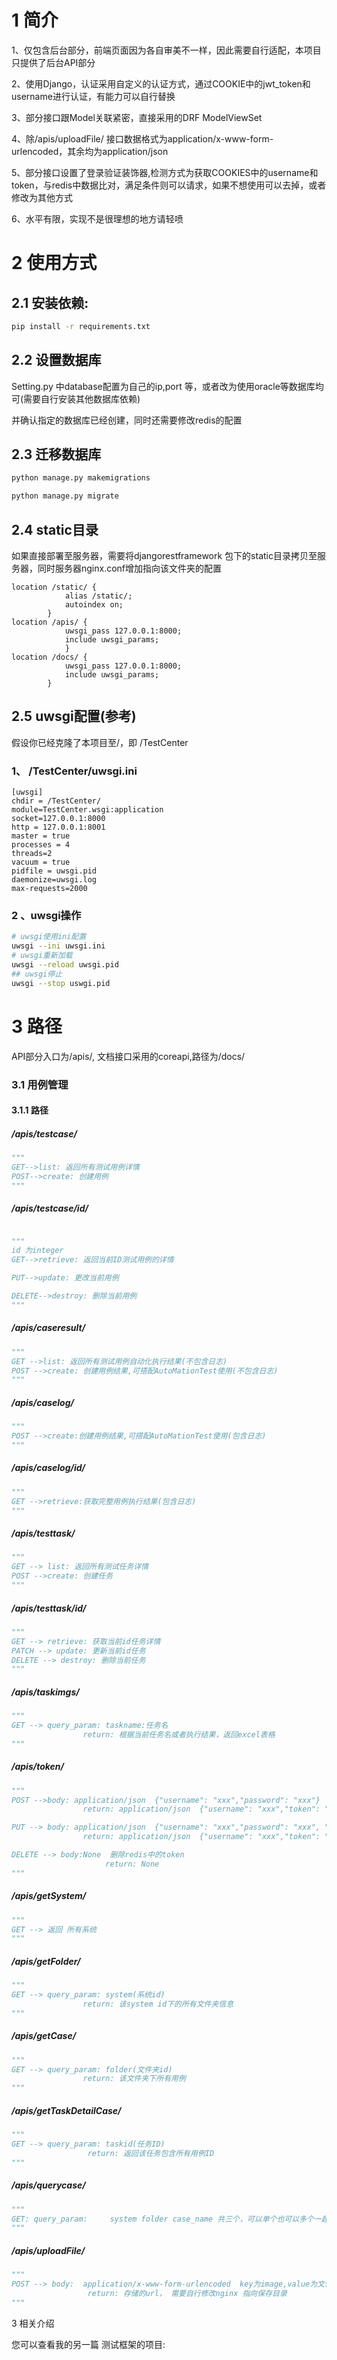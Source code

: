 # 1 简介

1、仅包含后台部分，前端页面因为各自审美不一样，因此需要自行适配，本项目只提供了后台API部分

2、使用Django，认证采用自定义的认证方式，通过COOKIE中的jwt_token和username进行认证，有能力可以自行替换

3、部分接口跟Model关联紧密，直接采用的DRF ModelViewSet

4、除/apis/uploadFile/ 接口数据格式为application/x-www-form-urlencoded，其余均为application/json

5、部分接口设置了登录验证装饰器,检测方式为获取COOKIES中的username和token，与redis中数据比对，满足条件则可以请求，如果不想使用可以去掉，或者修改为其他方式

6、水平有限，实现不是很理想的地方请轻喷

# 2 使用方式

## 2.1 安装依赖:

```bash
pip install -r requirements.txt
```

## 2.2 设置数据库

Setting.py 中database配置为自己的ip,port 等，或者改为使用oracle等数据库均可(需要自行安装其他数据库依赖)

并确认指定的数据库已经创建，同时还需要修改redis的配置

## 2.3 迁移数据库

```bash
python manage.py makemigrations

python manage.py migrate
```

## 2.4 static目录

如果直接部署至服务器，需要将djangorestframework 包下的static目录拷贝至服务器，同时服务器nginx.conf增加指向该文件夹的配置

```nginx
location /static/ {
            alias /static/;
            autoindex on;
        }
location /apis/ {
            uwsgi_pass 127.0.0.1:8000;
            include uwsgi_params;
   			}
location /docs/ {
            uwsgi_pass 127.0.0.1:8000;
            include uwsgi_params;
        }
```

## 2.5 uwsgi配置(参考)

假设你已经克隆了本项目至/，即 /TestCenter

### 1、 /TestCenter/uwsgi.ini

```basic
[uwsgi]
chdir = /TestCenter/
module=TestCenter.wsgi:application
socket=127.0.0.1:8000
http = 127.0.0.1:8001
master = true
processes = 4
threads=2
vacuum = true
pidfile = uwsgi.pid
daemonize=uwsgi.log
max-requests=2000
```

### 2 、uwsgi操作

```bash
# uwsgi使用ini配置
uwsgi --ini uwsgi.ini  
# uwsgi重新加载
uwsgi --reload uwsgi.pid
## uwsgi停止
uwsgi --stop uswgi.pid
```



# 3 路径

API部分入口为/apis/, 文档接口采用的coreapi,路径为/docs/

### 3.1 用例管理

#### 3.1.1 路径

##### /apis/testcase/

```python
"""
GET-->list: 返回所有测试用例详情
POST-->create: 创建用例
"""
```

##### /apis/testcase/id/  

```python

"""
id 为integer
GET-->retrieve: 返回当前ID测试用例的详情

PUT-->update: 更改当前用例

DELETE-->destroy: 删除当前用例
"""
```

##### /apis/caseresult/

```python
"""
GET -->list: 返回所有测试用例自动化执行结果(不包含日志)
POST -->create: 创建用例结果,可搭配AutoMationTest使用(不包含日志)
"""
```

##### /apis/caselog/

```python
"""
POST -->create:创建用例结果,可搭配AutoMationTest使用(包含日志)
"""
```

##### /apis/caselog/id/

```python
"""
GET -->retrieve:获取完整用例执行结果(包含日志)
"""
```

##### /apis/testtask/

```python
"""
GET --> list: 返回所有测试任务详情
POST -->create: 创建任务
"""
```

##### /apis/testtask/id/

```python
"""
GET --> retrieve: 获取当前id任务详情
PATCH --> update: 更新当前id任务
DELETE --> destroy: 删除当前任务
"""
```

##### /apis/taskimgs/

```python
"""
GET --> query_param: taskname:任务名
				return: 根据当前任务名或者执行结果，返回excel表格
"""
```

##### /apis/token/

```python
"""
POST -->body: application/json  {"username": "xxx","password": "xxx"}
				return: application/json  {"username": "xxx","token": "xxx"}

PUT --> body: application/json  {"username": "xxx","password": "xxx", "email": "xxx", "mobile": "xxx"}
				return: application/json  {"username": "xxx","token": "xxx"}

DELETE --> body:None  删除redis中的token
					 return: None
"""
```

##### /apis/getSystem/

```python
"""
GET --> 返回 所有系统
"""
```

##### /apis/getFolder/

```python
"""
GET --> query_param: system(系统id)
				return: 该system id下的所有文件夹信息
"""
```

##### /apis/getCase/

```python
"""
GET --> query_param: folder(文件夹id)
				return: 该文件夹下所有用例
"""
```

##### /apis/getTaskDetailCase/

```python
"""
GET --> query_param: taskid(任务ID)
				 return: 返回该任务包含所有用例ID
"""
```

##### /apis/querycase/

```python
"""
GET: query_param:     system folder case_name 共三个，可以单个也可以多个一起查询，返回符合条件的用例详情
"""
```

##### /apis/uploadFile/

```python
"""
POST --> body:  application/x-www-form-urlencoded  key为image,value为文件，只能上传图片
				 return: 存储的url， 需要自行修改nginx 指向保存目录
"""
```

3 相关介绍

您可以查看我的另一篇 测试框架的项目: 

[AutoMationTest]: https://github.com/oslo254804746/AutoMationTest	"AutoMationTest"





